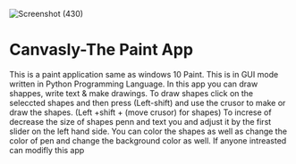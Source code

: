![Screenshot (430)](https://user-images.githubusercontent.com/61897385/122377171-76c12680-cf82-11eb-9c6e-0fdaf9499e11.png)
# Canvasly-The Paint App
This is a paint application same as windows 10 Paint.
This is in GUI mode written in Python Programming Language.
In this app you can draw shappes, write text & make drawings. 
To draw shapes click on the seleccted shapes and then press (Left-shift) and use the crusor to make or draw the shapes.
(Left +shift + (move crusor) for shapes)
To increse of decrease the size of shapes penn and text you and adjust it by the first slider on the left hand side.
You can color the shapes as well as change the color of pen and change the background color as well.
If anyone intreasted can modifly this app
